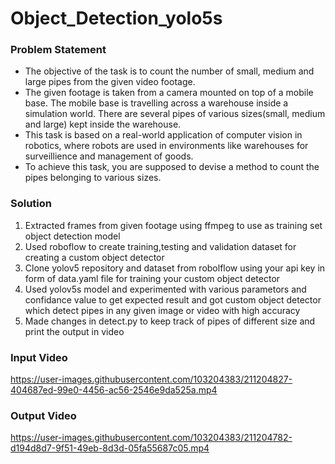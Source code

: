 # Object_Detection_yolo5s

### Problem Statement 

* The objective of the task is to count the number of small, medium and large pipes from the given video footage.
* The given footage is taken from a camera mounted on top of a mobile base. The mobile base is travelling across a warehouse inside a simulation world. There are several pipes of various sizes(small, medium and large) kept inside the warehouse.
* This task is based on a real-world application of computer vision in robotics, where robots are used in environments like warehouses for surveillience and management of goods.
* To achieve this task, you are supposed to devise a method to count the pipes belonging to various sizes.

### Solution
1. Extracted frames from given footage using ffmpeg to use as training set object detection model
2. Used roboflow to create training,testing and validation dataset for creating a custom object detector
3. Clone yolov5 repository and dataset from robolflow using your api key in form of data.yaml file for training your custom object detector
4. Used yolov5s model and experimented with various parametors and confidance value to get expected result and got custom object detector which detect pipes in any given image or video with high accuracy
5. Made changes in detect.py to keep track of pipes of different size and print the output in video

### Input Video

https://user-images.githubusercontent.com/103204383/211204827-404687ed-99e0-4456-ac56-2546e9da525a.mp4


### Output Video

https://user-images.githubusercontent.com/103204383/211204782-d194d8d7-9f51-49eb-8d3d-05fa55687c05.mp4




